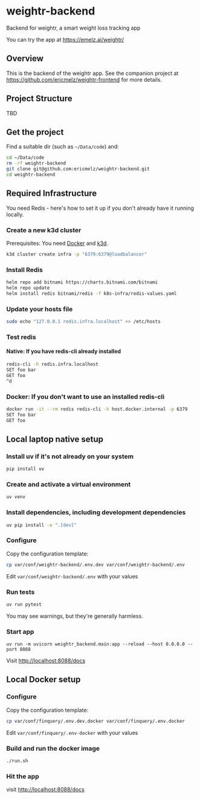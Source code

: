 # weightr-backend
Backend for weightr, a smart weight loss tracking app

You can try the app at <https://emelz.ai/weightr/>

## Overview
This is the backend of the weightr app.  See the companion project at <https://github.com/ericmelz/weightr-frontend>
for more details.

## Project Structure
TBD

## Get the project
Find a suitable dir (such as `~/Data/code`) and:
```bash
cd ~/Data/code
rm -rf weightr-backend
git clone git@github.com:ericmelz/weightr-backend.git
cd weightr-backend
```

## Required Infrastructure
You need Redis - here's how to set it up if you don't already have it running locally.

### Create a new k3d cluster
Prerequisites: You need [Docker](https://www.docker.com/products/docker-desktop/) and [k3d](https://k3d.io/stable/).
```bash
k3d cluster create infra -p "6379:6379@loadbalancer"
```

### Install Redis
```bash
helm repo add bitnami https://charts.bitnami.com/bitnami
helm repo update
helm install redis bitnami/redis -f k8s-infra/redis-values.yaml
```

### Update your hosts file
```bash
sudo echo "127.0.0.1 redis.infra.localhost" >> /etc/hosts
```

### Test redis
#### Native: If you have redis-cli already installed
```bash
redis-cli -h redis.infra.localhost
SET foo bar
GET foo
^d
```

### Docker: If you don't want to use an installed redis-cli
```bash
docker run -it --rm redis redis-cli -h host.docker.internal -p 6379
SET foo bar
GET foo
```

## Local laptop native setup
### Install uv if it's not already on your system

```bash
pip install uv
```

### Create and activate a virtual environment
```bash
uv venv
```

### Install dependencies, including development dependencies
```bash
uv pip install -e ".[dev]"
```

### Configure
Copy the configuration template:
```bash
cp var/conf/weightr-backend/.env.dev var/conf/weightr-backend/.env
```
Edit `var/conf/weightr-backend/.env` with your values

### Run tests
```bash
uv run pytest
```
You may see warnings, but they're generally harmless.

### Start app
```
uv run -m uvicorn weightr_backend.main:app --reload --host 0.0.0.0 --port 8088
```
Visit <http://localhost:8088/docs>

## Local Docker setup
### Configure
Copy the configuration template:
```bash
cp var/conf/finquery/.env.dev.docker var/conf/finquery/.env.docker
```
Edit `var/conf/finquery/.env-docker` with your values

### Build and run the docker image
```bash
./run.sh
```

### Hit the app
visit <http://localhost:8088/docs>




